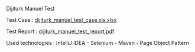 Dijiturk Manuel Test

Test Case : [dijiturk_manuel_test_case.xls.xlsx](https://github.com/balkanlionur/DijiturkTestAutomation/files/11769277/dijiturk_manuel_test_case.xls.xlsx) 
 
Test Report : [dijiturk_manuel_test_report.pdf](https://github.com/balkanlionur/DijiturkTestAutomation/files/11769279/dijiturk_manuel_test_report.pdf)

Used technologies : IntelliJ IDEA - Selenium - Maven - Page Object Pattern




